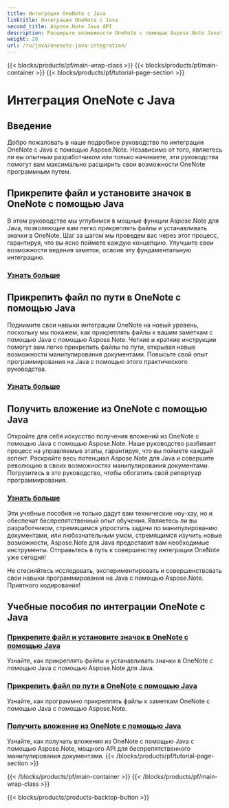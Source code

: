 ```yaml
---
title: Интеграция OneNote с Java
linktitle: Интеграция OneNote с Java
second_title: Aspose.Note Java API
description: Расширьте возможности OneNote с помощью Aspose.Note Java! Изучите руководства по прикреплению файлов, настройке значков и программному получению вложений с помощью Java.
weight: 20
url: /ru/java/onenote-java-integration/
---
```


{{< blocks/products/pf/main-wrap-class >}}
{{< blocks/products/pf/main-container >}}
{{< blocks/products/pf/tutorial-page-section >}}

# Интеграция OneNote с Java

## Введение

Добро пожаловать в наше подробное руководство по интеграции OneNote с Java с помощью Aspose.Note. Независимо от того, являетесь ли вы опытным разработчиком или только начинаете, эти руководства помогут вам максимально расширить свои возможности OneNote программным путем.

## Прикрепите файл и установите значок в OneNote с помощью Java
В этом руководстве мы углубимся в мощные функции Aspose.Note для Java, позволяющие вам легко прикреплять файлы и устанавливать значки в OneNote. Шаг за шагом мы проведем вас через этот процесс, гарантируя, что вы ясно поймете каждую концепцию. Улучшите свои возможности ведения заметок, освоив эту фундаментальную интеграцию.

### [Узнать больше](./attach-file-and-set-icon/)

## Прикрепить файл по пути в OneNote с помощью Java
Поднимите свои навыки интеграции OneNote на новый уровень, поскольку мы покажем, как прикреплять файлы к вашим заметкам с помощью Java с помощью Aspose.Note. Четкие и краткие инструкции помогут вам легко прикрепить файлы по пути, открывая новые возможности манипулирования документами. Повысьте свой опыт программирования на Java с помощью этого практического руководства.

### [Узнать больше](./attach-file-by-path/)

## Получить вложение из OneNote с помощью Java
Откройте для себя искусство получения вложений из OneNote с помощью Java с помощью Aspose.Note. Наше руководство разбивает процесс на управляемые этапы, гарантируя, что вы поймете каждый аспект. Раскройте весь потенциал Aspose.Note для Java и совершите революцию в своих возможностях манипулирования документами. Погрузитесь в это руководство, чтобы обогатить свой репертуар программирования.

### [Узнать больше](./retrieve-attachment/)

Эти учебные пособия не только дадут вам технические ноу-хау, но и обеспечат беспрепятственный опыт обучения. Являетесь ли вы разработчиком, стремящимся упростить задачи по манипулированию документами, или любознательным умом, стремящимся изучить новые возможности, Aspose.Note для Java предоставит вам необходимые инструменты. Отправьтесь в путь к совершенству интеграции OneNote уже сегодня!

Не стесняйтесь исследовать, экспериментировать и совершенствовать свои навыки программирования на Java с помощью Aspose.Note. Приятного кодирования!
## Учебные пособия по интеграции OneNote с Java
### [Прикрепите файл и установите значок в OneNote с помощью Java](./attach-file-and-set-icon/)
Узнайте, как прикреплять файлы и устанавливать значки в OneNote с помощью Java с помощью Aspose.Note для Java.
### [Прикрепить файл по пути в OneNote с помощью Java](./attach-file-by-path/)
Узнайте, как программно прикреплять файлы к заметкам OneNote с помощью Java с помощью Aspose.Note.
### [Получить вложение из OneNote с помощью Java](./retrieve-attachment/)
Узнайте, как получать вложения из OneNote с помощью Java с помощью Aspose.Note, мощного API для беспрепятственного манипулирования документами.
{{< /blocks/products/pf/tutorial-page-section >}}

{{< /blocks/products/pf/main-container >}}
{{< /blocks/products/pf/main-wrap-class >}}

{{< blocks/products/products-backtop-button >}}
